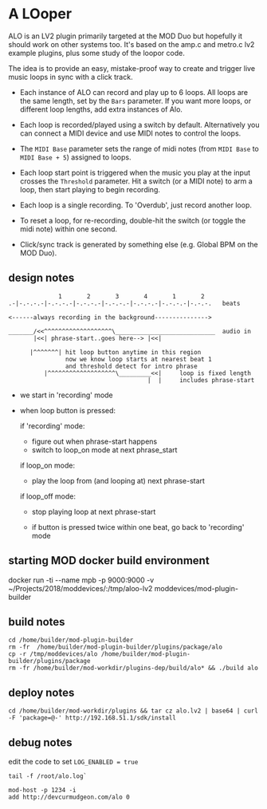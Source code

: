 # A LOoper

ALO is an LV2 plugin primarily targeted at the MOD Duo but hopefully it should
work on other systems too. It's based on the amp.c and metro.c lv2 example
plugins, plus some study of the loopor code.

The idea is to provide an easy, mistake-proof way to create and trigger live
music loops in sync with a click track.

- Each instance of ALO can record and play up to 6 loops. All loops are the
  same length, set by the ```Bars``` parameter. If you want more loops, or
  different loop lengths, add extra instances of Alo.

- Each loop is recorded/played using a switch by default. Alternatively you
  can connect a MIDI device and use MIDI notes to control the loops.

- The ```MIDI Base``` parameter sets the range of midi notes (from
  ```MIDI Base``` to ```MIDI Base + 5```) assigned to loops.

- Each loop start point is triggered when the music you play at the input
  crosses the ```Threshold``` parameter. Hit a switch (or a MIDI note) to arm
  a loop, then start playing to begin recording.

- Each loop is a single recording. To 'Overdub', just record another loop.

- To reset a loop, for re-recording, double-hit the switch (or toggle the midi
note) within one second.

- Click/sync track is generated by something else (e.g. Global BPM on the
  MOD Duo).

## design notes
```
              1       2       3       4       1       2
.-|-.-.-.-|-.-.-.-|-.-.-.-|-.-.-.-|-.-.-.-|-.-.-.-|-.-.-.   beats

<------always recording in the background--------------->

_______/<<^^^^^^^^^^^^^^^^^^^\____________________________  audio in
       |<<| phrase-start..goes here--> |<<|

      |^^^^^^^| hit loop button anytime in this region
                now we know loop starts at nearest beat 1 
                and threshold detect for intro phrase
          |^^^^^^^^^^^^^^^^^^^\_________<<|     loop is fixed length
                                       |  |     includes phrase-start
```

- we start in 'recording' mode

- when loop button is pressed:

  if 'recording' mode:
    - figure out when phrase-start happens
    - switch to loop_on mode at next phrase_start

  if loop_on mode:
    - play the loop from (and looping at) next phrase-start

  if loop_off mode:
    - stop playing loop at next phrase-start

  - if button is pressed twice within one beat, go back to 'recording' mode

## starting MOD docker build environment

docker run -ti --name mpb -p 9000:9000 -v ~/Projects/2018/moddevices/:/tmp/aloo-lv2 moddevices/mod-plugin-builder

## build notes
```
cd /home/builder/mod-plugin-builder
rm -fr  /home/builder/mod-plugin-builder/plugins/package/alo
cp -r /tmp/moddevices/alo /home/builder/mod-plugin-builder/plugins/package
rm -fr /home/builder/mod-workdir/plugins-dep/build/alo* && ./build alo
```
## deploy notes

```
cd /home/builder/mod-workdir/plugins && tar cz alo.lv2 | base64 | curl -F 'package=@-' http://192.168.51.1/sdk/install
```
## debug notes

edit the code to set `LOG_ENABLED = true`

```
tail -f /root/alo.log`

mod-host -p 1234 -i
add http://devcurmudgeon.com/alo 0
````